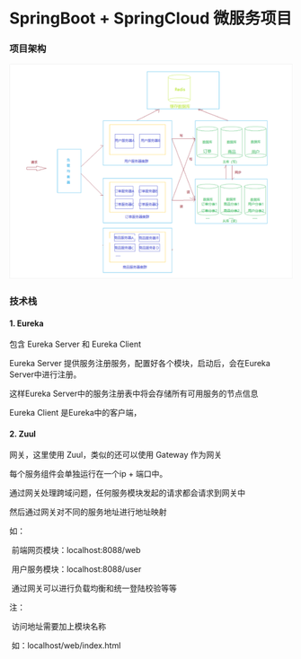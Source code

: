 # SpringBoot + SpringCloud 微服务项目

### 项目架构

![1571830963013](img/1571830963013.png)

### 技术栈

#### 1. Eureka

包含 Eureka Server 和 Eureka Client

Eureka Server 提供服务注册服务，配置好各个模块，启动后，会在Eureka Server中进行注册。

这样Eureka Server中的服务注册表中将会存储所有可用服务的节点信息

Eureka Client 是Eureka中的客户端，



#### 2. Zuul

网关，这里使用 Zuul，类似的还可以使用 Gateway 作为网关

每个服务组件会单独运行在一个ip + 端口中。

通过网关处理跨域问题，任何服务模块发起的请求都会请求到网关中

然后通过网关对不同的服务地址进行地址映射

如：

​	前端网页模块：localhost:8088/web

​	用户服务模块：localhost:8088/user

​	通过网关可以进行负载均衡和统一登陆校验等等

注：

​	访问地址需要加上模块名称

​	如：localhost/web/index.html
